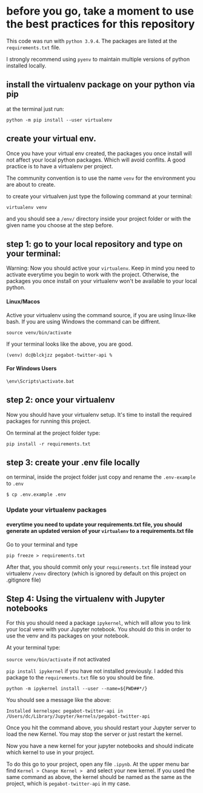 # before you go, take a moment to use the best practices for this repository

This code was run with `python 3.9.4`. The packages are listed at the `requirements.txt` file.

I strongly recommend using `pyenv` to maintain multiple versions of python installed locally. 

## install the virtualenv package on your python via pip

at the terminal just run:

`python -m pip install --user virtualenv`

## create your virtual env. 

Once you have your virtual env created, the packages you once install will not affect your local python packages. Which will avoid conflits. A good practice is to have a virtualenv per project.

The community convention is to use the name `venv` for the environment you are about to create. 

to create your virtualven just type the following command at your terminal:

`virtualenv venv` 

and you should see a `/env/` directory inside your project folder or with the given name you choose at the step before.


## step 1: go to your local repository and type on your terminal:

Warning: Now you should active your `virtualenv`. Keep in mind you need to activate everytime you begin to work with the project. Otherwise, the packages you once install on your virtualenv won't be available to your local python.

#### Linux/Macos

Active your virtualenv using the command source, if you are using linux-like bash. If you are using Windows the command can be diffrent. 

`source venv/bin/activate`

If your terminal looks like the above, you are good.

`(venv) dc@blckjzz pegabot-twitter-api % `

#### For Windows Users

`\env\Scripts\activate.bat`


## step 2: once your virtualenv

Now you should have your virtualenv setup. It's time to install the required packages for running this project.

On terminal at the project folder type:

`pip install -r requirements.txt `


## step 3: create your .env file locally

on terminal, inside the project folder just copy and rename the `.env-example` to `.env`

`$ cp .env.example .env`

### Update your virtualenv packages
#### everytime you need to update your requirements.txt file, you should generate an updated version of your `virtualenv` to a requirements.txt file

Go to your terminal and type

`pip freeze > requirements.txt`

After that, you should commit only your `requirements.txt` file instead your virtualenv `/venv` directory (which is ignored by default on this project on .gitignore file)

## Step 4: Using the virtualenv with Jupyter notebooks

For this you should need a package `ipykernel`, which will allow you to link your local venv with your Jupyter notebook. You should do this in order to use the venv and its packages on your notebook. 

At your terminal type:

`source venv/bin/activate` if not activated

`pip install ipykernel` if you have not installed previously. I added this package to the `requirements.txt` file so you should be fine.

`python -m ipykernel install --user --name=${PWD##*/}`

You should see a message like the above:

`Installed kernelspec pegabot-twitter-api in /Users/dc/Library/Jupyter/kernels/pegabot-twitter-api`

Once you hit the command above, you should restart your Jupyter server to load the new Kernel. You may stop the server or just restart the kernel.

Now you have a new kernel for your jupyter notebooks and should indicate which kernel to use in your project.

To do this go to your project, open any file `.ipynb`. At the upper menu bar find `Kernel > Change Kernel > ` and select your new kernel. If you used the same command as above, the kernel should be named as the same as the project, which is `pegabot-twitter-api` in my case.